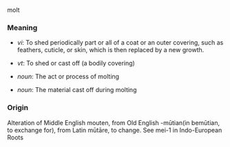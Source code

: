 molt
### Meaning
+ _vi_: To shed periodically part or all of a coat or an outer covering, such as feathers, cuticle, or skin, which is then replaced by a new growth.
+ _vt_: To shed or cast off (a bodily covering)

+ _noun_: The act or process of molting
+ _noun_: The material cast off during molting

### Origin

Alteration of Middle English mouten, from Old English -mūtian(in bemūtian, to exchange for), from Latin mūtāre, to change. See mei-1 in Indo-European Roots

